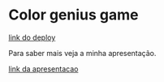 # Color genius game




[link do deploy](https://jinoh0.github.io/Project-01-copycat-game/)

Para saber mais veja a minha apresentação.

[link da apresentacao](https://www.canva.com/design/DAFD0gtR12c/weq0ntO9F9Oalg93NsZcVg/view?utm_content=DAFD0gtR12c&utm_campaign=designshare&utm_medium=link2&utm_source=sharebutton)
